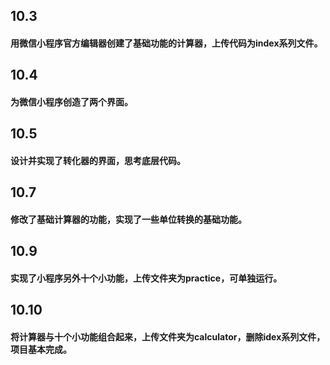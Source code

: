 ## 10.3 
#### 用微信小程序官方编辑器创建了基础功能的计算器，上传代码为index系列文件。
## 10.4
#### 为微信小程序创造了两个界面。
## 10.5
#### 设计并实现了转化器的界面，思考底层代码。
## 10.7
#### 修改了基础计算器的功能，实现了一些单位转换的基础功能。
## 10.9
#### 实现了小程序另外十个小功能，上传文件夹为practice，可单独运行。
## 10.10
#### 将计算器与十个小功能组合起来，上传文件夹为calculator，删除idex系列文件，项目基本完成。
